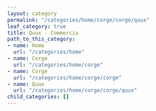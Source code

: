 ```yaml
---
layout: category
permalink: "/categories/home/corge/corge/quux"
leaf_category: true
title: Quux - Commercia
path_to_this_category:
- name: Home
  url: "/categories/home"
- name: Corge
  url: "/categories/home/corge"
- name: Corge
  url: "/categories/home/corge/corge"
- name: Quux
  url: "/categories/home/corge/corge/quux"
child_categories: []
---
```

